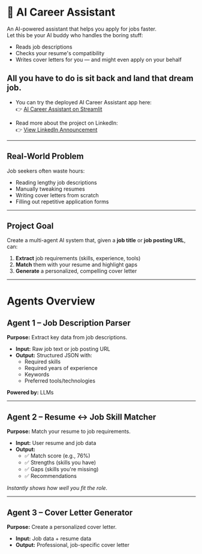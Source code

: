 # 🤖 **AI Career Assistant**  

An AI-powered assistant that helps you apply for jobs faster.  
Let this be your AI buddy who handles the boring stuff:  
- Reads job descriptions  
- Checks your resume's compatibility  
- Writes cover letters for you — and might even apply on your behalf  

## All you have to do is sit back and land that dream job.  

- You can try the deployed AI Career Assistant app here:  
👉 [AI Career Assistant on Streamlit](https://ai-career-assistant-f46zxnj2odffryrscbfaur.streamlit.app/)

- Read more about the project on LinkedIn:  
👉 [View LinkedIn Announcement](https://www.linkedin.com/posts/your-post-id)
---

## **Real-World Problem**  

Job seekers often waste hours:  
- Reading lengthy job descriptions  
- Manually tweaking resumes  
- Writing cover letters from scratch  
- Filling out repetitive application forms  

---

## **Project Goal**  

Create a multi-agent AI system that, given a **job title** or **job posting URL**, can:  
1. **Extract** job requirements (skills, experience, tools)  
2. **Match** them with your resume and highlight gaps  
3. **Generate** a personalized, compelling cover letter  

---

# **Agents Overview**  

##  **Agent 1 – Job Description Parser**  
**Purpose:** Extract key data from job descriptions.  
- **Input:** Raw job text or job posting URL  
- **Output:** Structured JSON with:  
  - Required skills  
  - Required years of experience  
  - Keywords  
  - Preferred tools/technologies  

**Powered by:** LLMs  

---

##  **Agent 2 – Resume ↔ Job Skill Matcher**  
**Purpose:** Match your resume to job requirements.  
- **Input:** User resume and job data  
- **Output:**  
  - ✅ Match score (e.g., 76%)  
  - ✅ Strengths (skills you have)  
  - ✅ Gaps (skills you're missing)  
  - ✅ Recommendations  

*Instantly shows how well you fit the role.*  

---

##  **Agent 3 – Cover Letter Generator**  
**Purpose:** Create a personalized cover letter.  
- **Input:** Job data + resume data  
- **Output:** Professional, job-specific cover letter  
